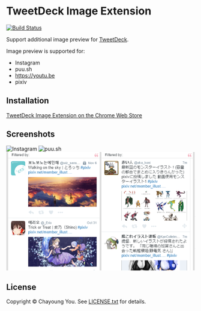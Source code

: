 # TweetDeck Image Extension

[![Build Status](https://travis-ci.org/yous/tweetdeck_image_extension.svg?branch=master)](https://travis-ci.org/yous/tweetdeck_image_extension)

Support additional image preview for [TweetDeck](https://tweetdeck.twitter.com).

Image preview is supported for:

- Instagram
- puu.sh
- https://youtu.be
- pixiv

## Installation

[TweetDeck Image Extension on the Chrome Web Store](https://chrome.google.com/webstore/detail/tweetdeck-image-extension/pnbmleebcgilngfaiijcijbogkeiglml)

## Screenshots

![Instagram](assets/instagram.png)
![puu.sh](assets/puu.sh.png)
![pixiv](assets/pixiv.png)

## License

Copyright © Chayoung You. See [LICENSE.txt](LICENSE.txt) for details.
